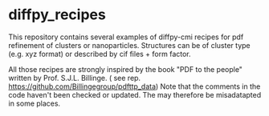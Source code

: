 # diffpy_recipes

This repository contains several examples of diffpy-cmi recipes for pdf refinement of clusters or nanoparticles. 
Structures can be of cluster type (e.g. xyz format) or described by cif files + form factor.

All those recipes are strongly inspired by the book "PDF to the people" written by Prof. S.J.L. Billinge. ( see rep.  https://github.com/Billingegroup/pdfttp_data)
Note that the comments in the code haven't been checked or updated. The may therefore be misadatapted in some places.
